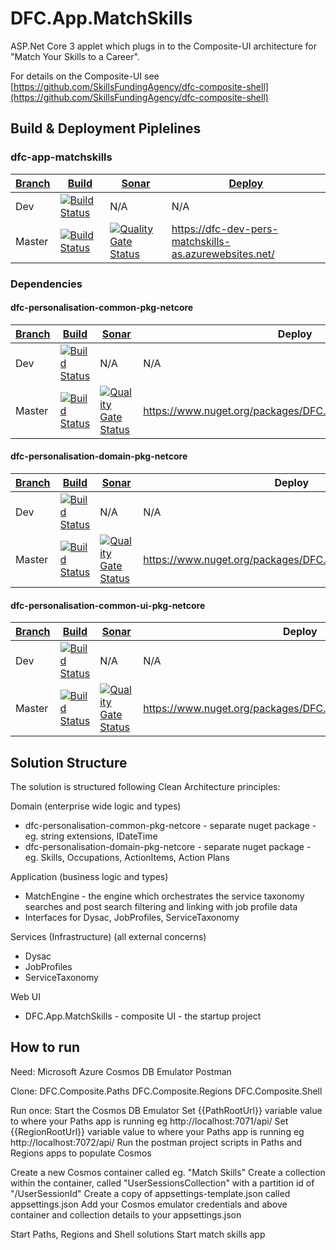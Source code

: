# DFC.App.MatchSkills

ASP.Net Core 3 applet which plugs in to the Composite-UI architecture for "Match Your Skills to a Career".

For details on the Composite-UI see [https://github.com/SkillsFundingAgency/dfc-composite-shell](https://github.com/SkillsFundingAgency/dfc-composite-shell)

## Build & Deployment Piplelines

### dfc-app-matchskills

| [Branch](https://github.com/SkillsFundingAgency/dfc-app-matchskills) | [Build](https://sfa-gov-uk.visualstudio.com/Digital%20First%20Careers/_build?definitionId=1944&_a=summary) | [Sonar](https://sonarcloud.io/dashboard?branch=dev&id=SonarCloud.SkillsFundingAgency.dfc-app-matchskills) | [Deploy](https://sfa-gov-uk.visualstudio.com/Digital%20First%20Careers/_release?_a=releases&view=mine&definitionId=116)
--- | --- | --- | ---
Dev   | [![Build Status](https://sfa-gov-uk.visualstudio.com/Digital%20First%20Careers/_apis/build/status/Personalisation/dfc-app-matchskills?branchName=dev)](https://sfa-gov-uk.visualstudio.com/Digital%20First%20Careers/_build/latest?definitionId=1944&branchName=dev)       | N/A | N/A
Master| [![Build Status](https://sfa-gov-uk.visualstudio.com/Digital%20First%20Careers/_apis/build/status/Personalisation/dfc-app-matchskills?branchName=master)](https://sfa-gov-uk.visualstudio.com/Digital%20First%20Careers/_build/latest?definitionId=1944&branchName=master) | [![Quality Gate Status](https://sonarcloud.io/api/project_badges/measure?project=SonarCloud.SkillsFundingAgency.dfc-app-matchskills&metric=alert_status)](https://sonarcloud.io/dashboard?id=SonarCloud.SkillsFundingAgency.dfc-app-matchskills) | https://dfc-dev-pers-matchskills-as.azurewebsites.net/

### Dependencies

#### dfc-personalisation-common-pkg-netcore

| [Branch](https://github.com/SkillsFundingAgency/dfc-personalisation-common-pkg-netcore) | [Build](https://sfa-gov-uk.visualstudio.com/Digital%20First%20Careers/_build?definitionId=1922&_a=summary) | [Sonar](https://sonarcloud.io/dashboard?branch=dev&id=SonarCloud.SkillsFundingAgency.dfc-personalisation-common-pkg-netcore) | Deploy
--- | --- | --- | ---
Dev   | [![Build Status](https://sfa-gov-uk.visualstudio.com/Digital%20First%20Careers/_apis/build/status/Personalisation/dfc-personalisation-common-pkg-netcore?branchName=dev)](https://sfa-gov-uk.visualstudio.com/Digital%20First%20Careers/_build/latest?definitionId=1922&branchName=dev)       | N/A | N/A
Master| [![Build Status](https://sfa-gov-uk.visualstudio.com/Digital%20First%20Careers/_apis/build/status/Personalisation/dfc-personalisation-common-pkg-netcore?branchName=master)](https://sfa-gov-uk.visualstudio.com/Digital%20First%20Careers/_build/latest?definitionId=1922&branchName=master) | [![Quality Gate Status](https://sonarcloud.io/api/project_badges/measure?project=SonarCloud.SkillsFundingAgency.dfc-personalisation-common-pkg-netcore&metric=alert_status)](https://sonarcloud.io/dashboard?id=SonarCloud.SkillsFundingAgency.dfc-personalisation-common-pkg-netcore) | https://www.nuget.org/packages/DFC.Personalisation.Common/

#### dfc-personalisation-domain-pkg-netcore

| [Branch](https://github.com/SkillsFundingAgency/dfc-personalisation-domain-pkg-netcore) | [Build](https://sfa-gov-uk.visualstudio.com/Digital%20First%20Careers/_build?definitionId=1943&_a=summary) | [Sonar](https://sonarcloud.io/dashboard?branch=dev&id=SonarCloud.SkillsFundingAgency.dfc-personalisation-domain-pkg-netcore) | Deploy
--- | --- | --- | ---
Dev   | [![Build Status](https://sfa-gov-uk.visualstudio.com/Digital%20First%20Careers/_apis/build/status/Personalisation/dfc-personalisation-domain-pkg-netcore?branchName=dev)](https://sfa-gov-uk.visualstudio.com/Digital%20First%20Careers/_build/latest?definitionId=1943&branchName=dev)       | N/A | N/A
Master| [![Build Status](https://sfa-gov-uk.visualstudio.com/Digital%20First%20Careers/_apis/build/status/Personalisation/dfc-personalisation-domain-pkg-netcore?branchName=master)](https://sfa-gov-uk.visualstudio.com/Digital%20First%20Careers/_build/latest?definitionId=1943&branchName=master) | [![Quality Gate Status](https://sonarcloud.io/api/project_badges/measure?project=SonarCloud.SkillsFundingAgency.dfc-personalisation-domain-pkg-netcore&metric=alert_status)](https://sonarcloud.io/dashboard?id=SonarCloud.SkillsFundingAgency.dfc-personalisation-domain-pkg-netcore) | https://www.nuget.org/packages/DFC.Personalisation.Domain/

#### dfc-personalisation-common-ui-pkg-netcore

| [Branch](https://github.com/SkillsFundingAgency/dfc-personalisation-common-ui-pkg-netcore) | [Build](https://sfa-gov-uk.visualstudio.com/Digital%20First%20Careers/_build?definitionId=1926&_a=summary) | [Sonar](https://sonarcloud.io/dashboard?branch=dev&id=SonarCloud.SkillsFundingAgency.dfc-personalisation-common-ui-pkg-netcore) | Deploy
--- | --- | --- | ---
Dev   | [![Build Status](https://sfa-gov-uk.visualstudio.com/Digital%20First%20Careers/_apis/build/status/Personalisation/dfc-personalisation-common-ui-pkg-netcore?branchName=dev)](https://sfa-gov-uk.visualstudio.com/Digital%20First%20Careers/_build/latest?definitionId=1926&branchName=dev)       | N/A | N/A
Master| [![Build Status](https://sfa-gov-uk.visualstudio.com/Digital%20First%20Careers/_apis/build/status/Personalisation/dfc-personalisation-common-ui-pkg-netcore?branchName=master)](https://sfa-gov-uk.visualstudio.com/Digital%20First%20Careers/_build/latest?definitionId=1926&branchName=master) | [![Quality Gate Status](https://sonarcloud.io/api/project_badges/measure?project=SonarCloud.SkillsFundingAgency.dfc-personalisation-common-ui-pkg-netcore&metric=alert_status)](https://sonarcloud.io/dashboard?id=SonarCloud.SkillsFundingAgency.dfc-personalisation-common-ui-pkg-netcore) | https://www.nuget.org/packages/DFC.Personalisation.CommonUI/



## Solution Structure

The solution is structured following Clean Architecture principles: 

Domain (enterprise wide logic and types)
- dfc-personalisation-common-pkg-netcore - separate nuget package - eg. string extensions, IDateTime
- dfc-personalisation-domain-pkg-netcore - separate nuget package - eg. Skills, Occupations, ActionItems, Action Plans

Application (business logic and types)
- MatchEngine - the engine which orchestrates the service taxonomy searches and post search filtering and linking with job profile data
- Interfaces for Dysac, JobProfiles, ServiceTaxonomy

Services (Infrastructure) (all external concerns)
- Dysac
- JobProfiles
- ServiceTaxonomy

Web UI
- DFC.App.MatchSkills - composite UI - the startup project


## How to run

Need:
Microsoft Azure Cosmos DB Emulator
Postman

Clone:
DFC.Composite.Paths
DFC.Composite.Regions
DFC.Composite.Shell

Run once:
Start the Cosmos DB Emulator
Set {{PathRootUrl}} variable value to where your Paths app is running eg http://localhost:7071/api/
Set {{RegionRootUrl}} variable value to where your Paths app is running eg http://localhost:7072/api/
Run the postman project scripts in Paths and Regions apps to populate Cosmos

Create a new Cosmos container called eg. "Match Skills"
Create a collection within the container, called "UserSessionsCollection" with a partition id of "/UserSessionId"
Create a copy of appsettings-template.json called appsettings.json
Add your Cosmos emulator credentials and above container and collection details to your appsettings.json

Start Paths, Regions and Shell solutions
Start match skills app 


